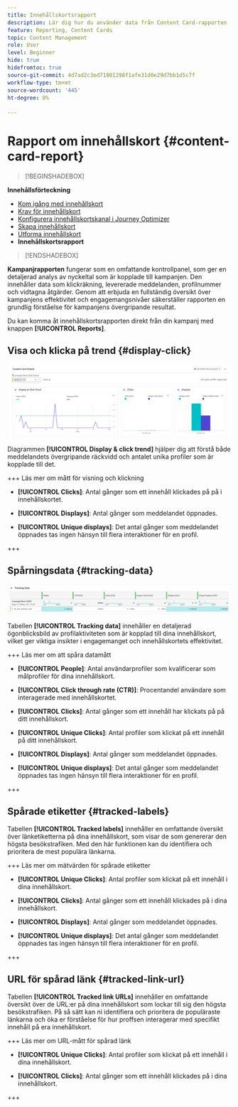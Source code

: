 ```yaml
---
title: Innehållskortsrapport
description: Lär dig hur du använder data från Content Card-rapporten
feature: Reporting, Content Cards
topic: Content Management
role: User
level: Beginner
hide: true
hidefromtoc: true
source-git-commit: 4d7ad2c3ed71801298f1afe31d0e29d7bb1d5c7f
workflow-type: tm+mt
source-wordcount: '445'
ht-degree: 0%

---
```


# Rapport om innehållskort {#content-card-report}

>[!BEGINSHADEBOX]

**Innehållsförteckning**

* [Kom igång med innehållskort](../../rp_landing_pages/content-card-landing-page.md)
* [Krav för innehållskort](content-card-configuration-prereq.md)
* [Konfigurera innehållskortskanal i Journey Optimizer](content-card-configuration.md)
* [Skapa innehållskort](create-content-card.md)
* [Utforma innehållskort](design-content-card.md)
* **Innehållskortsrapport**

>[!ENDSHADEBOX]

**Kampanjrapporten** fungerar som en omfattande kontrollpanel, som ger en detaljerad analys av nyckeltal som är kopplade till kampanjen. Den innehåller data som klickräkning, levererade meddelanden, profilnummer och vidtagna åtgärder. Genom att erbjuda en fullständig översikt över kampanjens effektivitet och engagemangsnivåer säkerställer rapporten en grundlig förståelse för kampanjens övergripande resultat.

Du kan komma åt innehållskortsrapporten direkt från din kampanj med knappen **[!UICONTROL Reports]**.

## Visa och klicka på trend {#display-click}

![](assets/content-card-report-1.png)

Diagrammen **[!UICONTROL Display & click trend]** hjälper dig att förstå både meddelandets övergripande räckvidd och antalet unika profiler som är kopplade till det.

+++ Läs mer om mått för visning och klickning

* **[!UICONTROL Clicks]**: Antal gånger som ett innehåll klickades på på i innehållskortet.

* **[!UICONTROL Displays]**: Antal gånger som meddelandet öppnades.

* **[!UICONTROL Unique displays]**: Det antal gånger som meddelandet öppnades tas ingen hänsyn till flera interaktioner för en profil.

+++

## Spårningsdata {#tracking-data}

![](assets/content-card-report-2.png)

Tabellen **[!UICONTROL Tracking data]** innehåller en detaljerad ögonblicksbild av profilaktiviteten som är kopplad till dina innehållskort, vilket ger viktiga insikter i engagemanget och innehållskortets effektivitet.

+++ Läs mer om att spåra datamått

* **[!UICONTROL People]**: Antal användarprofiler som kvalificerar som målprofiler för dina innehållskort.

* **[!UICONTROL Click through rate (CTR)]**: Procentandel användare som interagerade med innehållskortet.

* **[!UICONTROL Clicks]**: Antal gånger som ett innehåll har klickats på på ditt innehållskort.

* **[!UICONTROL Unique Clicks]**: Antal profiler som klickat på ett innehåll på ditt innehållskort.

* **[!UICONTROL Displays]**: Antal gånger som meddelandet öppnades.

* **[!UICONTROL Unique displays]**: Det antal gånger som meddelandet öppnades tas ingen hänsyn till flera interaktioner för en profil.

+++

## Spårade etiketter {#tracked-labels}

Tabellen **[!UICONTROL Tracked labels]** innehåller en omfattande översikt över länketiketterna på dina innehållskort, som visar de som genererar den högsta besökstrafiken. Med den här funktionen kan du identifiera och prioritera de mest populära länkarna.

+++ Läs mer om mätvärden för spårade etiketter

* **[!UICONTROL Unique Clicks]**: Antal profiler som klickat på ett innehåll i dina innehållskort.

* **[!UICONTROL Clicks]**: Antal gånger som ett innehåll klickades på i dina innehållskort.

* **[!UICONTROL Displays]**: Antal gånger som meddelandet öppnades.

* **[!UICONTROL Unique displays]**: Det antal gånger som meddelandet öppnades tas ingen hänsyn till flera interaktioner för en profil.

+++

## URL för spårad länk {#tracked-link-url}

Tabellen **[!UICONTROL Tracked link URLs]** innehåller en omfattande översikt över de URL:er på dina innehållskort som lockar till sig den högsta besökstrafiken. På så sätt kan ni identifiera och prioritera de populäraste länkarna och öka er förståelse för hur proffsen interagerar med specifikt innehåll på era innehållskort.

+++ Läs mer om URL-mått för spårad länk

* **[!UICONTROL Unique Clicks]**: Antal profiler som klickat på ett innehåll i dina innehållskort.

* **[!UICONTROL Clicks]**: Antal gånger som ett innehåll klickades på i dina innehållskort.

+++
